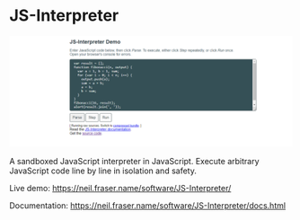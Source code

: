 JS-Interpreter
==============

<img src="./fullWidth.jpg" alt="Full width"/>

A sandboxed JavaScript interpreter in JavaScript.  Execute arbitrary JavaScript
code line by line in isolation and safety.

Live demo:
https://neil.fraser.name/software/JS-Interpreter/

Documentation:
https://neil.fraser.name/software/JS-Interpreter/docs.html
